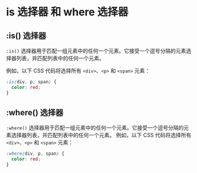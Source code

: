 # is 选择器 和 where 选择器

## :is() 选择器

`:is()` 选择器用于匹配一组元素中的任何一个元素。它接受一个逗号分隔的元素选择器列表，并匹配列表中的任何一个元素。

例如，以下 CSS 代码将选择所有 `<div>`、`<p>` 和 `<span>` 元素：

```css
:is(div, p, span) {
  color: red;
}
```

## :where() 选择器

`:where()` 选择器用于匹配一组元素中的任何一个元素。它接受一个逗号分隔的元素选择器列表，并匹配列表中的任何一个元素。
例如，以下 CSS 代码将选择所有 `<div>`、`<p>` 和 `<span>` 元素：

```css
:where(div, p, span) {
  color: red;
}
```
